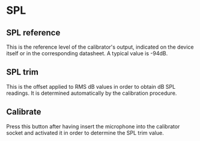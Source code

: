 # SPL
## SPL reference

This is the reference level of the calibrator's output, indicated on the device itself or in the
corresponding datasheet. A typical value is -94dB.

## SPL trim

This is the offset applied to <link type="document" target="RMS">RMS</link> dB values in order to
obtain dB SPL readings. It is determined automatically by the calibration procedure.

## Calibrate

Press this button after having insert the microphone into the calibrator socket and activated it in
order to determine the SPL trim value.



